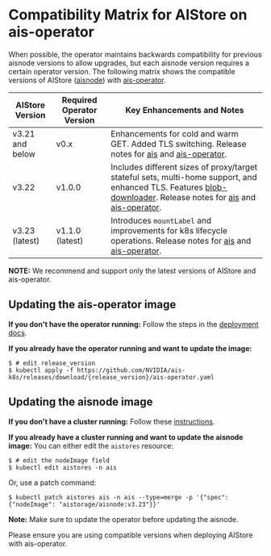 # Compatibility Matrix for AIStore on ais-operator

When possible, the operator maintains backwards compatibility for previous aisnode versions to allow upgrades, but each aisnode version requires a certain operator version. 
The following matrix shows the compatible versions of AIStore ([aisnode](https://hub.docker.com/r/aistorage/aisnode/tags)) with [ais-operator](https://hub.docker.com/r/aistorage/ais-operator/tags).


| AIStore Version | Required Operator Version | Key Enhancements and Notes |
|-----------------|---------------------------|----------------------------|
| v3.21 and below | v0.x                      | Enhancements for cold and warm GET. Added TLS switching. Release notes for [ais](https://github.com/NVIDIA/aistore/releases/tag/v1.3.21) and [ais-operator](https://github.com/NVIDIA/ais-k8s/releases/tag/v0.98). |
| v3.22           | v1.0.0                    | Includes different sizes of proxy/target stateful sets, multi-home support, and enhanced TLS. Features [blob-downloader](https://github.com/NVIDIA/aistore/blob/main/docs/blob_downloader.md). Release notes for [ais](https://github.com/NVIDIA/aistore/releases/tag/v1.3.22) and [ais-operator](https://github.com/NVIDIA/ais-k8s/releases/tag/v1.0.0). |
| v3.23 (latest)  | v1.1.0 (latest)           | Introduces `mountLabel` and improvements for k8s lifecycle operations. Release notes for [ais](https://github.com/NVIDIA/aistore/releases/tag/v1.3.23) and [ais-operator](https://github.com/NVIDIA/ais-k8s/releases/tag/v1.1.0). |


**NOTE:** We recommend and support only the latest versions of AIStore and ais-operator.

## Updating the ais-operator image

**If you don't have the operator running:**
Follow the steps in the [deployment docs](README.md#operator-deployment-procedure).

**If you already have the operator running and want to update the image:**
```console
$ # edit release_version
$ kubectl apply -f https://github.com/NVIDIA/ais-k8s/releases/download/{release_version}/ais-operator.yaml
```

## Updating the aisnode image

**If you don't have a cluster running:**
Follow these [instructions](README.md#aistore-cluster-creation-process).

**If you already have a cluster running and want to update the aisnode image:**
You can either edit the `aistores` resource:
```console
$ # edit the nodeImage field
$ kubectl edit aistores -n ais
```
Or, use a patch command:
```console
$ kubectl patch aistores ais -n ais --type=merge -p '{"spec": {"nodeImage": "aistorage/aisnode:v3.23"}}'
```

**Note:** Make sure to update the operator before updating the aisnode.


Please ensure you are using compatible versions when deploying AIStore with ais-operator.
